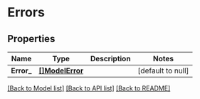 # Errors

## Properties
Name | Type | Description | Notes
------------ | ------------- | ------------- | -------------
**Error_** | [**[]ModelError**](Error.md) |  | [default to null]

[[Back to Model list]](../README.md#documentation-for-models) [[Back to API list]](../README.md#documentation-for-api-endpoints) [[Back to README]](../README.md)


